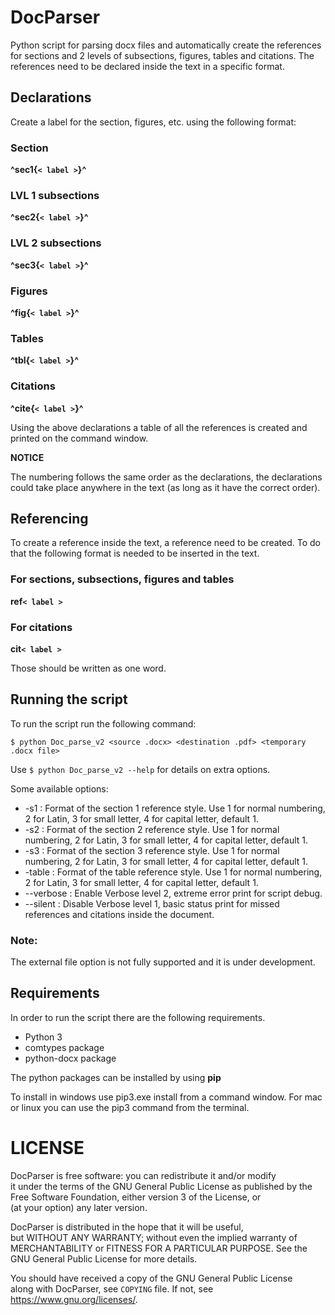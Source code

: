 # DocParser
Python script for parsing docx files and automatically create the references for sections and 2 levels of subsections, figures, tables and citations. The references need to be declared inside the text in a specific format.

## Declarations
Create a label for the section, figures, etc. using the following format:

### Section
**^sec1{`< label >`}^**

### LVL 1 subsections
**^sec2{`< label >`}^**

### LVL 2 subsections
**^sec3{`< label >`}^**

### Figures
**^fig{`< label >`}^**

### Tables
**^tbl{`< label >`}^**

### Citations
**^cite{`< label >`}^**

Using the above declarations a table of all the references is created and printed on the command window.


**NOTICE**

The numbering follows the same order as the declarations, the declarations could take place anywhere in the text (as long as it have the correct order).

## Referencing

To create a reference inside the text, a reference need to be created. To do that the following format is needed to be inserted in the text.

### For sections, subsections, figures and tables
**ref`< label >`**

### For citations
**cit`< label >`**

Those should be written as one word.

## Running the script


To run the script run the following command:

`$ python Doc_parse_v2 <source .docx> <destination .pdf> <temporary .docx file>`

Use `$ python Doc_parse_v2 --help` for details on extra options.

Some available options:
- -s1       : Format of the section 1 reference style. Use 1 for normal numbering, 2 for Latin, 3 for small letter, 4 for capital letter, default 1.
- -s2       : Format of the section 2 reference style. Use 1 for normal numbering, 2 for Latin, 3 for small letter, 4 for capital letter, default 1.
- -s3       : Format of the section 3 reference style. Use 1 for normal numbering, 2 for Latin, 3 for small letter, 4 for capital letter, default 1.
- -table    : Format of the table reference style. Use 1 for normal numbering, 2 for Latin, 3 for small letter, 4 for capital letter, default 1.
- --verbose : Enable Verbose level 2, extreme error print for script debug.
- --silent  : Disable Verbose level 1, basic status print for missed references and citations inside the document.

### Note:
The external file option is not fully supported and it is under development.

## Requirements 
In order to run the script there are the following requirements.
- Python 3
- comtypes package
- python-docx package

The python packages can be installed by using **pip**

To install in windows use pip3.exe install <package name> from a command window. For mac or linux you can use the pip3 command from the terminal.


# LICENSE

DocParser is free software: you can redistribute it and/or modify   
it under the terms of the GNU General Public License as published by
the Free Software Foundation, either version 3 of the License, or   
(at your option) any later version.                                 
                                                                    
DocParser is distributed in the hope that it will be useful,        
but WITHOUT ANY WARRANTY; without even the implied warranty of      
MERCHANTABILITY or FITNESS FOR A PARTICULAR PURPOSE.  See the       
GNU General Public License for more details.                 
                                                                    
You should have received a copy of the GNU General Public License   
along with DocParser, see `COPYING` file.  If not, see <https://www.gnu.org/licenses/>. 